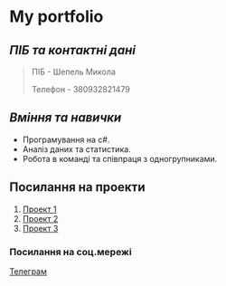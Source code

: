# **My portfolio**

## **_ПІБ та контактні дані_**
> ПІБ - Шепель Микола
> 
> Телефон - 380932821479

## **_Вміння та навички_**
*   Програмування на c#.
*   Аналіз даних та статистика.
*   Робота в команді та співпраця з одногрупниками.

## Посилання на проекти
1. [Проект 1](https://github.com/ShepelM1/PR1)
2. [Проект 2](https://github.com/ShepelM1/PR1/tree/main/LAB2)
3. [Проект 3](https://github.com/ShepelM1/ShepelM1.github.io)

### Посилання на соц.мережі
[Телеграм](https://t.me/tSoYN1)


